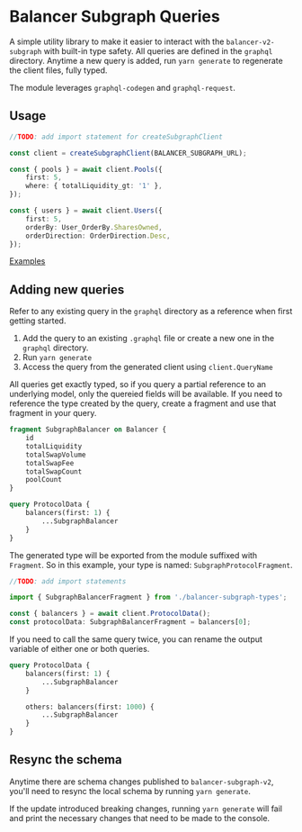 # Balancer Subgraph Queries

A simple utility library to make it easier to interact with the `balancer-v2-subgraph` with built-in type safety. All queries are defined in the `graphql` directory.
Anytime a new query is added, run `yarn generate` to regenerate the client files, fully typed.

The module leverages `graphql-codegen` and `graphql-request`.

## Usage

```ts
//TODO: add import statement for createSubgraphClient

const client = createSubgraphClient(BALANCER_SUBGRAPH_URL);

const { pools } = await client.Pools({
    first: 5,
    where: { totalLiquidity_gt: '1' },
});

const { users } = await client.Users({
    first: 5,
    orderBy: User_OrderBy.SharesOwned,
    orderDirection: OrderDirection.Desc,
});
```

[Examples](./examples/subgraph-queries.ts)

## Adding new queries

Refer to any existing query in the `graphql` directory as a reference when first getting started.

1. Add the query to an existing `.graphql` file or create a new one in the `graphql` directory.
2. Run `yarn generate`
3. Access the query from the generated client using `client.QueryName`

All queries get exactly typed, so if you query a partial reference to an underlying model, only the quereied fields will be available. If you need to reference the type created by the query, create a fragment and use that fragment in your query.

```graphql
fragment SubgraphBalancer on Balancer {
    id
    totalLiquidity
    totalSwapVolume
    totalSwapFee
    totalSwapCount
    poolCount
}

query ProtocolData {
    balancers(first: 1) {
        ...SubgraphBalancer
    }
}
```

The generated type will be exported from the module suffixed with `Fragment`. So in this example, your type is named: `SubgraphProtocolFragment`.

```ts
//TODO: add import statements

import { SubgraphBalancerFragment } from './balancer-subgraph-types';

const { balancers } = await client.ProtocolData();
const protocolData: SubgraphBalancerFragment = balancers[0];
```

If you need to call the same query twice, you can rename the output variable of either one or both queries.

```graphql
query ProtocolData {
    balancers(first: 1) {
        ...SubgraphBalancer
    }

    others: balancers(first: 1000) {
        ...SubgraphBalancer
    }
}
```

## Resync the schema

Anytime there are schema changes published to `balancer-subgraph-v2`, you'll need to resync the local schema by running `yarn generate`.

If the update introduced breaking changes, running `yarn generate` will fail and print the necessary changes that need to be made to the console.
